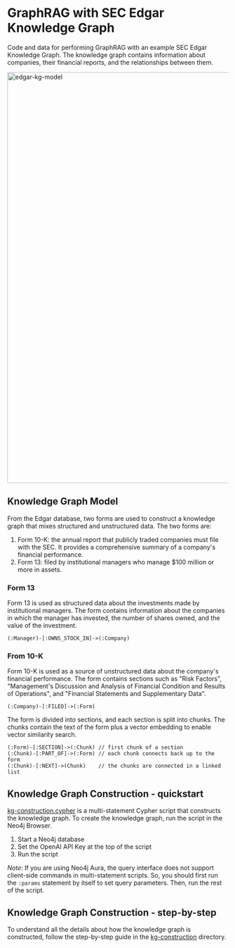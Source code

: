 # GraphRAG with SEC Edgar Knowledge Graph

Code and data for performing GraphRAG with an example SEC Edgar Knowledge Graph. The knowledge graph contains information about companies, their financial reports, and the relationships between them. 

<img width="934" alt="edgar-kg-model" src="https://github.com/neo4j-examples/sec-edgar-notebooks/assets/53756/58e3fcba-3def-459b-843b-c3403176b048">

## Knowledge Graph Model

From the Edgar database, two forms are used to construct a knowledge graph that mixes structured and unstructured data. The two forms are:

1. Form 10-K: the annual report that publicly traded companies must file with the SEC. It provides a comprehensive summary of a company's financial performance.
2. Form 13: filed by institutional managers who manage $100 million or more in assets.

### Form 13

Form 13 is used as structured data about the investments made by institutional managers. The form contains information about the companies in which the manager has invested, the number of shares owned, and the value of the investment.

```cypher
(:Manager)-[:OWNS_STOCK_IN]->(:Company)
```

### From 10-K

Form 10-K is used as a source of unstructured data about the company's financial performance. The form contains sections such as "Risk Factors", "Management's Discussion and Analysis of Financial Condition and Results of Operations", and "Financial Statements and Supplementary Data".

```cypher
(:Company)-[:FILED]->(:Form)
```

The form is divided into sections, and each section is split into chunks. The chunks contain the text of the form plus a vector embedding to enable vector similarity search.

```cypher
(:Form)-[:SECTION]->(:Chunk) // first chunk of a section
(:Chunk)-[:PART_OF]->(:Form) // each chunk connects back up to the form
(:Chunk)-[:NEXT]->(Chunk)    // the chunks are connected in a linked list
```

## Knowledge Graph Construction - quickstart

[kg-construction.cypher](notebooks/kg-construction/kg-construction.cypher) is a multi-statement Cypher script that constructs the knowledge graph. To create the knowledge graph, run the script in the Neo4j Browser.

1. Start a Neo4j database 
2. Set the OpenAI API Key at the top of the script
3. Run the script

*Note*: If you are using Neo4j Aura, the query interface does not support client-side commands in multi-statement scripts. So, you should first run the `:params` statement by itself to set query parameters. Then, run the rest of the script.

## Knowledge Graph Construction - step-by-step

To understand all the details about how the knowledge graph is constructed, follow the step-by-step guide in the [kg-construction](notebooks/kg-construction) directory.
